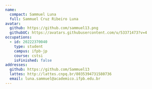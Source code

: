 ```yaml
---
name:
  compact: Sammuel Luna
  full: Sammuel Cruz Ribeiro Luna
avatar:
  github: https://github.com/sammuel13.png
  githubUC: https://avatars.githubusercontent.com/u/53371473?v=4
occupations:
  - id: 20222370040
    type: student
    campus: ifpb-jp
    course: cstsi
    isFinished: false
addresses:
  github: https://github.com/Sammuel13
  lattes: http://lattes.cnpq.br/8035394731580736
  email: luna.sammuel@academico.ifpb.edu.br
---
```

